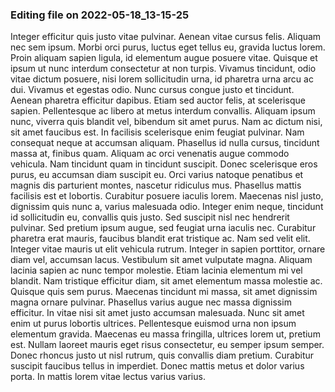 

### Editing file on 2022-05-18_13-15-25

Integer efficitur quis justo vitae pulvinar. Aenean vitae cursus felis. Aliquam nec sem ipsum. Morbi orci purus, luctus eget tellus eu, gravida luctus lorem. Proin aliquam sapien ligula, id elementum augue posuere vitae. Quisque et ipsum ut nunc interdum consectetur at non turpis. Vivamus tincidunt, odio vitae dictum posuere, nisi lorem sollicitudin urna, id pharetra urna arcu ac dui. Vivamus et egestas odio. Nunc cursus congue justo et tincidunt. Aenean pharetra efficitur dapibus. Etiam sed auctor felis, at scelerisque sapien. Pellentesque ac libero at metus interdum convallis. Aliquam ipsum nunc, viverra quis blandit vel, bibendum sit amet purus. Nam ac dictum nisi, sit amet faucibus est. In facilisis scelerisque enim feugiat pulvinar.
Nam consequat neque at accumsan aliquam. Phasellus id nulla cursus, tincidunt massa at, finibus quam. Aliquam ac orci venenatis augue commodo vehicula. Nam tincidunt quam in tincidunt suscipit. Donec scelerisque eros purus, eu accumsan diam suscipit eu. Orci varius natoque penatibus et magnis dis parturient montes, nascetur ridiculus mus. Phasellus mattis facilisis est et lobortis. Curabitur posuere iaculis lorem. Maecenas nisl justo, dignissim quis nunc a, varius malesuada odio. Integer enim neque, tincidunt id sollicitudin eu, convallis quis justo. Sed suscipit nisl nec hendrerit pulvinar. Sed pretium ipsum augue, sed feugiat urna iaculis nec. Curabitur pharetra erat mauris, faucibus blandit erat tristique ac. Nam sed velit elit. Integer vitae mauris ut elit vehicula rutrum.
Integer in sapien porttitor, ornare diam vel, accumsan lacus. Vestibulum sit amet vulputate magna. Aliquam lacinia sapien ac nunc tempor molestie. Etiam lacinia elementum mi vel blandit. Nam tristique efficitur diam, sit amet elementum massa molestie ac. Quisque quis sem purus. Maecenas tincidunt mi massa, sit amet dignissim magna ornare pulvinar. Phasellus varius augue nec massa dignissim efficitur. In vitae nisi sit amet justo accumsan malesuada. Nunc sit amet enim ut purus lobortis ultrices.
Pellentesque euismod urna non ipsum elementum gravida. Maecenas eu massa fringilla, ultrices lorem ut, pretium est. Nullam laoreet mauris eget risus consectetur, eu semper ipsum semper. Donec rhoncus justo ut nisl rutrum, quis convallis diam pretium. Curabitur suscipit faucibus tellus in imperdiet. Donec mattis metus et dolor varius porta. In mattis lorem vitae lectus varius varius.


